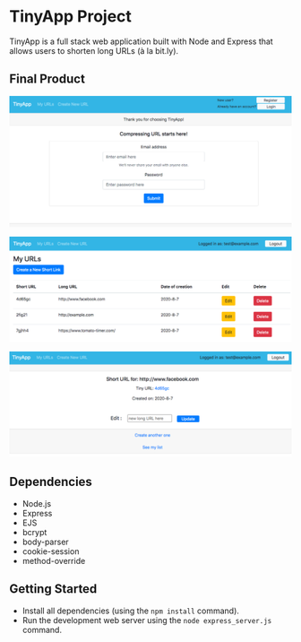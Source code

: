 # TinyApp Project

TinyApp is a full stack web application built with Node and Express that allows users to shorten long URLs (à la bit.ly).

## Final Product

![Registration page for new user - Quick and Easy!](https://github.com/blacitea/tinyapp/blob/master/docs/register.png?raw=true)

![Listing of user specific URLs - Login only](https://github.com/blacitea/tinyapp/blob/master/docs/urls.png?raw=true)

![Create new, Edit, Check list - Tiny and Packed](https://github.com/blacitea/tinyapp/blob/master/docs/urls:new.png?raw=true)

## Dependencies

- Node.js
- Express
- EJS
- bcrypt
- body-parser
- cookie-session
- method-override

## Getting Started

- Install all dependencies (using the `npm install` command).
- Run the development web server using the `node express_server.js` command.